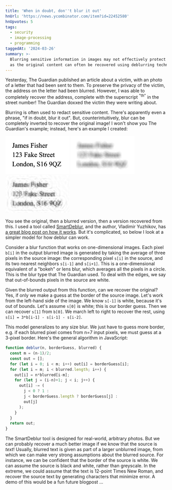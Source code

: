 ```yaml
---
title: 'When in doubt, don''t blur it out'
hnUrl: 'https://news.ycombinator.com/item?id=22452580'
hnUpvotes: 5
tags:
  - security
  - image-processing
  - programming
taggedAt: '2024-03-26'
summary: >-
  Blurring sensitive information in images may not effectively protect privacy,
  as the original content can often be recovered using deblurring techniques.
---
```


Yesterday,
The Guardian published an article about a victim,
with an photo of a letter that had been sent to them.
To preserve the privacy of the victim,
the address on the letter had been blurred.
However, I was able to completely recover the address,
complete with the superscript <sup>"th"</sup> in the street number!
The Guardian doxxed the victim they were writing about.

Blurring is often used to redact sensitive content.
There's apparently even a phrase, "if in doubt, blur it out".
But, counterintuitively, blur can be completely inverted to recover the original image!
I won't show you The Guardian's example;
instead, here's an example I created:

<div>
  <img style="width: 200px; display: inline-block;" src="./original.png"/>
  <img style="width: 200px; display: inline-block;" src="./blurred.png"/>
  <img style="width: 200px; display: inline-block;" src="./recovered.png"/>
</div>

You see the original, then a blurred version, then a version recovered from this.
I used a tool called [SmartDeblur](http://smartdeblur.net/),
and the author, Vladimir Yuzhikov, has
[a great blog post on how it works](http://yuzhikov.com/articles/BlurredImagesRestoration1.htm).
But it's complicated, so below I look at a simpler model for how deblur can work.

Consider a blur function that works on one-dimensional images.
Each pixel `b[i]` in the output blurred image is generated by
taking the average of three pixels in the source image:
the corresponding pixel `s[i]` in the source,
and its two nearest neighbors `s[i-1]` and `s[i+1]`.
This is a one-dimensional equivalent of a "bokeh" or lens blur,
which averages all the pixels in a circle.
This is the blur type that The Guardian used.
To deal with the edges,
we say that out-of-bounds pixels in the source are white.

Given the blurred output from this function,
can we recover the original?
Yes, if only we make a guess at the border of the source image.
Let's work from the left-hand side of the image.
We know `s[-1]` is white, because it's out of bounds.
Let's assume `s[0]` is white; this is our border guess.
Then we can recover `s[1]` from `b[0]`.
We march left to right to recover the rest,
using `s[i] = 3*b[i-1] - s[i-1] - s[i-2]`.

This model generalizes to any size blur.
We just have to guess more border,
e.g. if each blurred pixel comes from n=7 input pixels,
we must guess at a 3-pixel border.
Here's the general algorithm in JavaScript:

```js
function deblur(n, borderGuess, blurred) {
  const m = (n-1)/2;
  const out = [];
  for (let i = 0; i < m; i++) out[i] = borderGuess[i];
  for (let i = m; i < blurred.length; i++) {
    out[i] = n*blurred[i-m];
    for (let j = (i-n)+1; j < i; j++) {
      out[i] -= (
        j < 0 ? 1 :
        j < borderGuess.length ? borderGuess[j] :
        out[j]
      );
    }
  }
  return out;
}
```

The SmartDeblur tool is designed for real-world, arbitrary photos.
But we can probably recover a much better image
if we know that the source is _text_!
Usually, blurred text is given as part of a larger unblurred image,
from which we can make very strong assumptions about the blurred source.
For instance, we can be confident that the border of the source is white.
We can assume the source is black and white, rather than greyscale.
In the extreme, we could assume that the text is 12-point Times New Roman,
and recover the source text by generating characters that minimize error.
A demo of this would be a fun future blogpost ...

<script>
  function blur(n, xs) {
    const m = (n-1)/2;

    // white out-of-bounds
    function b(i) {
      return 0 <= i && i < xs.length ? xs[i] : 1;
    }

    const out = [];
    for (let i = 0; i < xs.length; i++) {
      out[i] = 0;
      for (let j = i-m; j <= i+m; j++) {
        out[i] += b(j);
      }
      out[i] /= n;
    }
    return out;
  }

  function deblur(n, borderGuess, blurred) {
    const m = (n-1)/2;
    const out = [];
    for (let i = 0; i < m; i++) out[i] = borderGuess[i];
    for (let i = m; i < blurred.length; i++) {
      out[i] = n*blurred[i-m];
      for (let j = (i-n)+1; j < i; j++) {
        out[i] -= (
          j < 0 ? 1 :
          j < borderGuess.length ? borderGuess[j] :
          out[j]
        );
      }
    }
    return out;
  }
</script>

